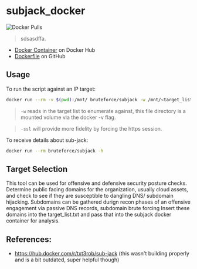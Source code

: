 # subjack_docker

![Docker Pulls](https://img.shields.io/docker/pulls/bruteforce/subjack.svg)

> sdsasdffa.

- [Docker Container](https://hub.docker.com/r/bruteforce/subjack) on Docker Hub
- [Dockerfile](https://github.com/beerMT/subjack_docker/blob/main/subjack.Dockerfile) on GitHub

## Usage

To run the script against an IP target:
```bash
docker run --rm -v $(pwd):/mnt/ bruteforce/subjack -w /mnt/<target_list.txt> -ssl -v
```
> `-w` reads in the target list to enumerate against, this file directory is a mounted volume via the docker -v flag.

> `-ssl` will provide more fidelity by forcing the https session.

To receive details about sub-jack:
```bash
docker run --rm bruteforce/subjack -h
```

## Target Selection

This tool can be used for offensive and defensive security posture checks. Determine public facing domains for the organization, usually cloud assets, and check to see if they are susceptible to dangling DNS/ subdomain hijacking. Subdomains can be gathered durign recon phases of an offensive engagement via passive DNS records, subdomain brute forcing Insert these domains into the target_list.txt and pass that into the subjack docker container for analysis.


## References:
* https://hub.docker.com/r/txt3rob/sub-jack (this wasn't building properly and is a bit outdated, super helpful though)
